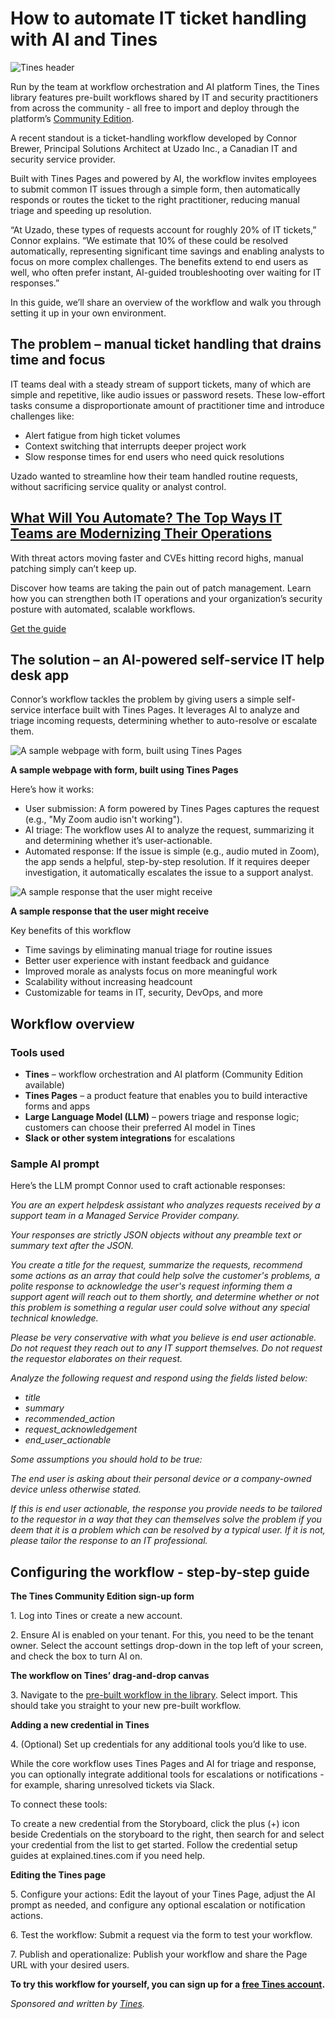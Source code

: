 # How to automate IT ticket handling with AI and Tines

![Tines header](https://www.bleepstatic.com/content/posts/2025/06/11/tines-header.jpg)

Run by the team at workflow orchestration and AI platform Tines, the Tines library features pre-built workflows shared by IT and security practitioners from across the community - all free to import and deploy through the platform’s [Community Edition](https://www.tines.com/community-edition/?utm%5Fsource=BleepingComputer&utm%5Fmedium=paid%5Fmedia&utm%5Fcontent=article-1706).

A recent standout is a ticket-handling workflow developed by Connor Brewer, Principal Solutions Architect at Uzado Inc., a Canadian IT and security service provider.

Built with Tines Pages and powered by AI, the workflow invites employees to submit common IT issues through a simple form, then automatically responds or routes the ticket to the right practitioner, reducing manual triage and speeding up resolution.

“At Uzado, these types of requests account for roughly 20% of IT tickets,” Connor explains. “We estimate that 10% of these could be resolved automatically, representing significant time savings and enabling analysts to focus on more complex challenges. The benefits extend to end users as well, who often prefer instant, AI-guided troubleshooting over waiting for IT responses.”

In this guide, we’ll share an overview of the workflow and walk you through setting it up in your own environment.

## The problem – manual ticket handling that drains time and focus

IT teams deal with a steady stream of support tickets, many of which are simple and repetitive, like audio issues or password resets. These low-effort tasks consume a disproportionate amount of practitioner time and introduce challenges like:

* Alert fatigue from high ticket volumes
* Context switching that interrupts deeper project work
* Slow response times for end users who need quick resolutions

Uzado wanted to streamline how their team handled routine requests, without sacrificing service quality or analyst control.

## [What Will You Automate? The Top Ways IT Teams are Modernizing Their Operations](https://www.tines.com/access/guide/unlocking-it-agility-with-automation-patch-management/?utm%5Fsource=BleepingComputer&utm%5Fmedium=paid%5Fmedia&utm%5Fcontent=article-intext-CTA)

With threat actors moving faster and CVEs hitting record highs, manual patching simply can’t keep up.

Discover how teams are taking the pain out of patch management. Learn how you can strengthen both IT operations and your organization’s security posture with automated, scalable workflows.

[Get the guide](https://www.tines.com/access/guide/unlocking-it-agility-with-automation-patch-management/?utm%5Fsource=BleepingComputer&utm%5Fmedium=paid%5Fmedia&utm%5Fcontent=article-intext-CTA)

## The solution – an AI-powered self-service IT help desk app

Connor’s workflow tackles the problem by giving users a simple self-service interface built with Tines Pages. It leverages AI to analyze and triage incoming requests, determining whether to auto-resolve or escalate them.

![A sample webpage with form, built using Tines Pages](https://www.bleepstatic.com/images/news/security/t/tines/automated-ticket-handling/sample-web-page.png)

**A sample webpage with form, built using Tines Pages**

Here’s how it works:

* User submission: A form powered by Tines Pages captures the request (e.g., "My Zoom audio isn't working").
* AI triage: The workflow uses AI to analyze the request, summarizing it and determining whether it’s user-actionable.
* Automated response: If the issue is simple (e.g., audio muted in Zoom), the app sends a helpful, step-by-step resolution. If it requires deeper investigation, it automatically escalates the issue to a support analyst.

![A sample response that the user might receive](https://www.bleepstatic.com/images/news/security/t/tines/automated-ticket-handling/sample-response.png)

**A sample response that the user might receive**

Key benefits of this workflow

* Time savings by eliminating manual triage for routine issues
* Better user experience with instant feedback and guidance
* Improved morale as analysts focus on more meaningful work
* Scalability without increasing headcount
* Customizable for teams in IT, security, DevOps, and more

## Workflow overview

### Tools used

* **Tines** – workflow orchestration and AI platform (Community Edition available)
* **Tines Pages** – a product feature that enables you to build interactive forms and apps
* **Large Language Model (LLM)** – powers triage and response logic; customers can choose their preferred AI model in Tines
* **Slack or other system integrations** for escalations

### Sample AI prompt

Here’s the LLM prompt Connor used to craft actionable responses:

_You are an expert helpdesk assistant who analyzes requests received by a support team in a Managed Service Provider company._

_Your responses are strictly JSON objects without any preamble text or summary text after the JSON._

_You create a title for the request, summarize the requests, recommend some actions as an array that could help solve the customer's problems, a polite response to acknowledge the user's request informing them a support agent will reach out to them shortly, and determine whether or not this problem is something a regular user could solve without any special technical knowledge._

_Please be very conservative with what you believe is end user actionable. Do not request they reach out to any IT support themselves. Do not request the requestor elaborates on their request._

_Analyze the following request and respond using the fields listed below:_

* _title_
* _summary_
* _recommended_action_
* _request_acknowledgement_
* _end_user_actionable_

_Some assumptions you should hold to be true:_

_The end user is asking about their personal device or a company-owned device unless otherwise stated._

_If this is end user actionable, the response you provide needs to be tailored to the requestor in a way that they can themselves solve the problem if you deem that it is a problem which can be resolved by a typical user. If it is not, please tailor the response to an IT professional._

## Configuring the workflow - step-by-step guide

**The Tines Community Edition sign-up form**

1\. Log into Tines or create a new account.

2\. Ensure AI is enabled on your tenant. For this, you need to be the tenant owner. Select the account settings drop-down in the top left of your screen, and check the box to turn AI on.

**The workflow on Tines’ drag-and-drop canvas**

3\. Navigate to the [pre-built workflow in the library](https://www.tines.com/library/stories/1270850/?name=self-service-helpdesk-with-ai-and-pages?utm%5Fsource=BleepingComputer&utm%5Fmedium=paid%5Fmedia&utm%5Fcontent=article-1706). Select import. This should take you straight to your new pre-built workflow.

**Adding a new credential in Tines**

4\. (Optional) Set up credentials for any additional tools you’d like to use.

While the core workflow uses Tines Pages and AI for triage and response, you can optionally integrate additional tools for escalations or notifications - for example, sharing unresolved tickets via Slack.

To connect these tools:

To create a new credential from the Storyboard, click the plus (+) icon beside Credentials on the storyboard to the right, then search for and select your credential from the list to get started. Follow the credential setup guides at explained.tines.com if you need help.

**Editing the Tines page**

5\. Configure your actions: Edit the layout of your Tines Page, adjust the AI prompt as needed, and configure any optional escalation or notification actions.

6\. Test the workflow: Submit a request via the form to test your workflow.

7\. Publish and operationalize: Publish your workflow and share the Page URL with your desired users.

**To try this workflow for yourself, you can sign up for a [free Tines account](https://www.tines.com/community-edition/?utm%5Fsource=BleepingComputer&utm%5Fmedium=paid%5Fmedia&utm%5Fcontent=article-1706).**

_Sponsored and written by [Tines](https://www.tines.com/community-edition/?utm%5Fsource=BleepingComputer&utm%5Fmedium=paid%5Fmedia&utm%5Fcontent=article-1706)._